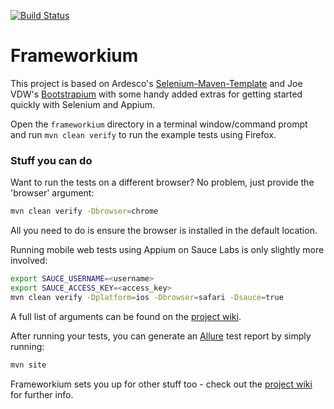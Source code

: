 [![Build Status](https://drone.io/github.com/jvanderwee/bootstrapium/status.png)](https://drone.io/github.com/jvanderwee/bootstrapium/latest)

Frameworkium
=======================

This project is based on Ardesco's [Selenium-Maven-Template](https://github.com/Ardesco/Selenium-Maven-Template) and Joe VDW's [Bootstrapium](https://github.com/joevanderwee/bootstrapium) with some handy added extras for getting started quickly with Selenium and Appium.

Open the ``` frameworkium ``` directory in a terminal window/command prompt and run ``` mvn clean verify ``` to run the example tests using Firefox.

### Stuff you can do

Want to run the tests on a different browser? No problem, just provide the 'browser' argument:

```bash
mvn clean verify -Dbrowser=chrome 
```

All you need to do is ensure the browser is installed in the default location.

Running mobile web tests using Appium on Sauce Labs is only slightly more involved:

```bash
export SAUCE_USERNAME=<username>
export SAUCE_ACCESS_KEY=<access_key>
mvn clean verify -Dplatform=ios -Dbrowser=safari -Dsauce=true 
```

A full list of arguments can be found on the [project wiki](https://github.com/robertgates55/frameworkium/wiki).

After running your tests, you can generate an [Allure](http://allure.qatools.ru) test report by simply running:

```bash
mvn site 
```

Frameworkium sets you up for other stuff too - check out the [project wiki](https://github.com/robertgates55/frameworkium/wiki) for further info.
